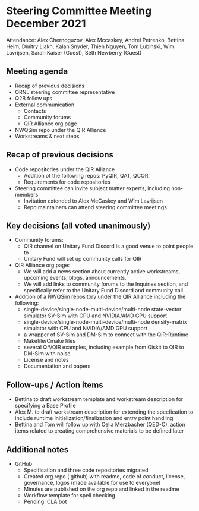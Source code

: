 # Steering Committee Meeting December 2021

Attendance: Alex Chernoguzov, Alex Mccaskey, Andrei Petrenko, Bettina Heim,
Dmitry Liakh, Kalan Snyder, Thien Nguyen, Tom Lubinski, Wim Lavrijsen, Sarah
Kaiser (Guest), Seth Newberry (Guest)

## Meeting agenda

- Recap of previous decisions
- ORNL steering committee representative
- Q2B follow ups
- External communication
  - Contacts
  - Community forums
  - QIR Alliance org page
- NWQSim repo under the QIR Alliance
- Workstreams & next steps

## Recap of previous decisions

- Code repositories under the QIR Alliance
  - Addition of the following repos: PyQIR, QAT, QCOR
  - Requirements for code repositories
- Steering committee can invite subject matter experts, including non-members
  - Invitation extended to Alex McCaskey and Wim Lavrijsen
  - Repo maintainers can attend steering committee meetings

## Key decisions (all voted unanimously)

- Community forums:
  - QIR channel on Unitary Fund Discord is a good venue to point people to
  - Unitary Fund will set up community calls for QIR
- QIR Alliance org page:
  - We will add a news section about currently active workstreams, upcoming
    events, blogs, announcements.
  - We will add links to community forums to the Inquiries section, and
    specifically refer to the Unitary Fund Discord and community call
- Addition of a NWQSim repository under the QIR Alliance including the
  following: <br/>
  - single-device/single-node-multi-device/multi-node state-vector simulator
    SV-Sim with CPU and NVIDIA/AMD GPU support
  - single-device/single-node-multi-device/multi-node density-matrix simulator
    with CPU and NVIDIA/AMD GPU support
  - a wrapper of SV-Sim and DM-Sim to connect with the QIR-Runtime
  - Makefile/Cmake files
  - several Q#/QIR examples, including example from Qiskit to QIR to DM-Sim with
    noise
  - License and notes
  - Documentation and papers


## Follow-ups / Action items

- Bettina to draft workstream template and workstream description for specifying
  a Base Profile
- Alex M. to draft workstream description for extending the specfication to
  include runtime initialization/finalization and entry point handling
- Bettina and Tom will follow up with Celia Merzbacher (QED-C), action
  items related to creating comprehensive materials to be defined later

## Additional notes

- GitHub
  - Specification and three code repositories migrated
  - Created org repo (.github) with readme, code of conduct, license,
    governance, logos (made available for use to everyone)
  - Minutes are published on the org repo and linked in the readme
  - Workflow template for spell checking
  - Pending: CLA bot

